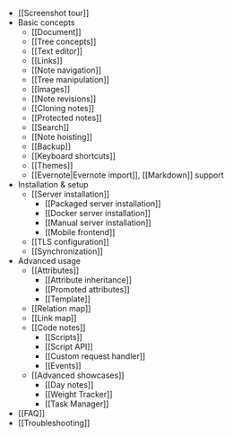 * [[Screenshot tour]]
* Basic concepts
  * [[Document]]
  * [[Tree concepts]]
  * [[Text editor]]
  * [[Links]]
  * [[Note navigation]]
  * [[Tree manipulation]]
  * [[Images]]
  * [[Note revisions]]
  * [[Cloning notes]]
  * [[Protected notes]]
  * [[Search]]
  * [[Note hoisting]]
  * [[Backup]]
  * [[Keyboard shortcuts]]
  * [[Themes]]
  * [[Evernote|Evernote import]], [[Markdown]] support
* Installation & setup
  * [[Server installation]]
    * [[Packaged server installation]]
    * [[Docker server installation]]
    * [[Manual server installation]]
    * [[Mobile frontend]]
  * [[TLS configuration]]
  * [[Synchronization]]
* Advanced usage
  * [[Attributes]]
    * [[Attribute inheritance]]
    * [[Promoted attributes]]
    * [[Template]]
  * [[Relation map]]
  * [[Link map]]
  * [[Code notes]]
    * [[Scripts]]
    * [[Script API]]
    * [[Custom request handler]]
    * [[Events]]
  * [[Advanced showcases]]
    * [[Day notes]]
    * [[Weight Tracker]]
    * [[Task Manager]]
* [[FAQ]]
* [[Troubleshooting]]